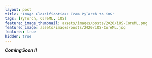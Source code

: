 ```yaml
---
layout: post
title: 'Image Classification: From PyTorch to iOS'
tags: [PyTorch, CoreML, iOS]
featured_image_thumbnail: assets/images/posts/2020/iOS-CoreML.png
featured_image: assets/images/posts/2020/iOS-CoreML.jpg
featured: true
hidden: true
---
```


***Coming Soon !!***